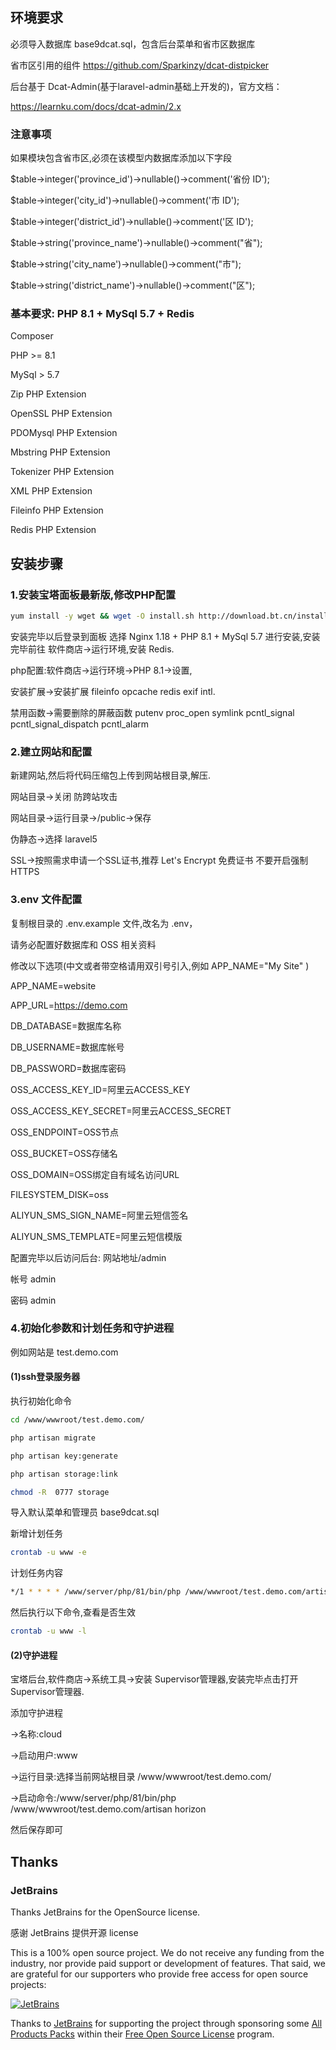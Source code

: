 ## 环境要求

必须导入数据库 base9dcat.sql，包含后台菜单和省市区数据库

省市区引用的组件 https://github.com/Sparkinzy/dcat-distpicker

后台基于 Dcat-Admin(基于laravel-admin基础上开发的)，官方文档：

https://learnku.com/docs/dcat-admin/2.x


### 注意事项

如果模块包含省市区,必须在该模型内数据库添加以下字段

$table->integer('province_id')->nullable()->comment('省份 ID');

$table->integer('city_id')->nullable()->comment('市 ID');

$table->integer('district_id')->nullable()->comment('区 ID');

$table->string('province_name')->nullable()->comment("省");

$table->string('city_name')->nullable()->comment("市");

$table->string('district_name')->nullable()->comment("区");


### 基本要求: PHP 8.1 + MySql 5.7 + Redis

Composer

PHP >= 8.1

MySql > 5.7

Zip PHP Extension

OpenSSL PHP Extension

PDOMysql PHP Extension

Mbstring PHP Extension

Tokenizer PHP Extension

XML PHP Extension

Fileinfo PHP Extension

Redis PHP Extension

## 安装步骤

### 1.安装宝塔面板最新版,修改PHP配置

```bash
yum install -y wget && wget -O install.sh http://download.bt.cn/install/install_6.0.sh && sh install.sh
```

安装完毕以后登录到面板 选择 Nginx 1.18 + PHP 8.1 + MySql 5.7 进行安装,安装完毕前往 软件商店->运行环境,安装 Redis.

php配置:软件商店->运行环境->PHP 8.1->设置,

安装扩展->安装扩展 fileinfo opcache redis exif intl.

禁用函数->需要删除的屏蔽函数 putenv proc_open symlink pcntl_signal pcntl_signal_dispatch pcntl_alarm

### 2.建立网站和配置

新建网站,然后将代码压缩包上传到网站根目录,解压.

网站目录->关闭 防跨站攻击

网站目录->运行目录->/public->保存

伪静态->选择 laravel5

SSL->按照需求申请一个SSL证书,推荐 Let's Encrypt 免费证书 不要开启强制 HTTPS


### 3.env 文件配置

复制根目录的 .env.example 文件,改名为 .env，

请务必配置好数据库和 OSS 相关资料

修改以下选项(中文或者带空格请用双引号引入,例如 APP_NAME="My Site" )

APP_NAME=website

APP_URL=https://demo.com

DB_DATABASE=数据库名称

DB_USERNAME=数据库帐号

DB_PASSWORD=数据库密码

OSS_ACCESS_KEY_ID=阿里云ACCESS_KEY

OSS_ACCESS_KEY_SECRET=阿里云ACCESS_SECRET

OSS_ENDPOINT=OSS节点

OSS_BUCKET=OSS存储名

OSS_DOMAIN=OSS绑定自有域名访问URL

FILESYSTEM_DISK=oss

ALIYUN_SMS_SIGN_NAME=阿里云短信签名

ALIYUN_SMS_TEMPLATE=阿里云短信模版

配置完毕以后访问后台: 网站地址/admin

帐号 admin

密码 admin

### 4.初始化参数和计划任务和守护进程
例如网站是 test.demo.com

#### (1)ssh登录服务器

执行初始化命令
```bash
cd /www/wwwroot/test.demo.com/

php artisan migrate

php artisan key:generate

php artisan storage:link

chmod -R  0777 storage
```
导入默认菜单和管理员  base9dcat.sql

新增计划任务
```bash
crontab -u www -e
```
计划任务内容
```bash
*/1 * * * * /www/server/php/81/bin/php /www/wwwroot/test.demo.com/artisan schedule:run >> /www/wwwroot/test.demo.com/storage/logs/cron.log 2>&1
```
然后执行以下命令,查看是否生效
```bash
crontab -u www -l
```
#### (2)守护进程
宝塔后台,软件商店->系统工具->安装 Supervisor管理器,安装完毕点击打开 Supervisor管理器.

添加守护进程

->名称:cloud

->启动用户:www

->运行目录:选择当前网站根目录 /www/wwwroot/test.demo.com/

->启动命令:/www/server/php/81/bin/php /www/wwwroot/test.demo.com/artisan horizon

然后保存即可


## Thanks

### JetBrains

Thanks JetBrains for the OpenSource license.

感谢 JetBrains 提供开源 license

This is a 100% open source project. We do not receive any funding from the industry, nor provide paid support or development of features. That said, we are grateful for our supporters who provide free access for open source projects:

[![JetBrains](https://avatars0.githubusercontent.com/u/878437?s=200&v=4)](https://www.jetbrains.com/)

Thanks to [JetBrains](https://www.jetbrains.com/) for supporting the project through sponsoring some [All Products Packs](https://www.jetbrains.com/products.html) within their [Free Open Source License](https://www.jetbrains.com/buy/opensource/) program.
